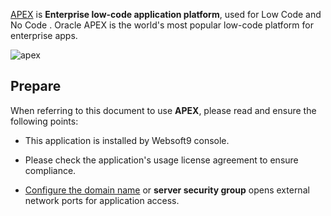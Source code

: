 [APEX](https://apex.oracle.com/) is **Enterprise low-code application platform**, used for Low Code and No Code . Oracle APEX is the world's most popular low-code platform for enterprise apps.


![apex](https://libs.websoft9.com/Websoft9/DocsPicture/zh/apex/apex-oracle-wordpress.png)


## Prepare

When referring to this document to use **APEX**, please read and ensure the following points:

- This application is installed by Websoft9 console.

- Please check the application's usage license agreement to ensure compliance.

- [Configure the domain name](./domain-set) or **server security group** opens external network ports for application access.